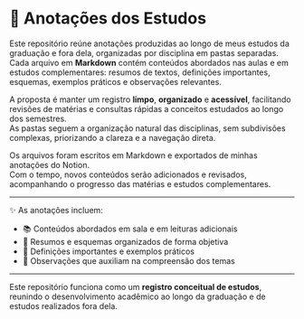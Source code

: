 #  📖 Anotações dos Estudos

Este repositório reúne anotações produzidas ao longo de meus estudos da graduação e fora dela, organizadas por disciplina em pastas separadas.  
Cada arquivo em **Markdown** contém conteúdos abordados nas aulas e em estudos complementares: resumos de textos, definições importantes, esquemas, exemplos práticos e observações relevantes.

A proposta é manter um registro **limpo**, **organizado** e **acessível**, facilitando revisões de matérias e consultas rápidas a conceitos estudados ao longo dos semestres.  
As pastas seguem a organização natural das disciplinas, sem subdivisões complexas, priorizando a clareza e a navegação direta.

Os arquivos foram escritos em Markdown e exportados de minhas anotações do Notion.  
Com o tempo, novos conteúdos serão adicionados e revisados, acompanhando o progresso das matérias e estudos complementares.

---

✨ As anotações incluem:

- 📚 Conteúdos abordados em sala e em leituras adicionais  
- 📝 Resumos e esquemas organizados de forma objetiva  
- 🧠 Definições importantes e exemplos práticos  
- 📌 Observações que auxiliam na compreensão dos temas

---

Este repositório funciona como um **registro conceitual de estudos**, reunindo o desenvolvimento acadêmico ao longo da graduação e de estudos realizados fora dela.

